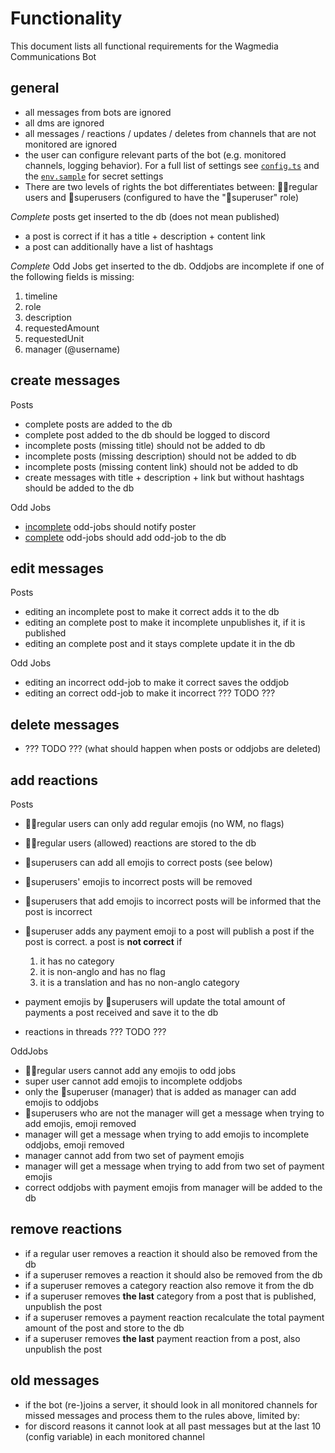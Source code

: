 # Functionality

This document lists all functional requirements for the Wagmedia Communications
Bot

## general

- all messages from bots are ignored
- all dms are ignored
- all messages / reactions / updates / deletes from channels that are not
  monitored are ignored
- the user can configure relevant parts of the bot (e.g. monitored channels,
  logging behavior). For a full list of settings see [`config.ts`](config.ts)
  and the [`env.sample`](.env.sample) for secret settings
- There are two levels of rights the bot differentiates between: 🤷‍♂️regular users
  and 🦹superusers (configured to have the "🦹superuser" role)

_Complete_ posts get inserted to the db (does not mean published)

- a post is correct if it has a title + description + content link
- a post can additionally have a list of hashtags

_Complete_ Odd Jobs get inserted to the db. Oddjobs are incomplete if one of the
following fields is missing:

1. timeline
2. role
3. description
4. requestedAmount
5. requestedUnit
6. manager (@username)

## create messages

Posts

- complete posts are added to the db
- complete post added to the db should be logged to discord
- incomplete posts (missing title) should not be added to db
- incomplete posts (missing description) should not be added to db
- incomplete posts (missing content link) should not be added to db
- create messages with title + description + link but without hashtags should be
  added to the db

Odd Jobs

- [incomplete](#general) odd-jobs should notify poster
- [complete](#general) odd-jobs should add odd-job to the db

## edit messages

Posts

- editing an incomplete post to make it correct adds it to the db
- editing an complete post to make it incomplete unpublishes it, if it is
  published
- editing an complete post and it stays complete update it in the db

Odd Jobs

- editing an incorrect odd-job to make it correct saves the oddjob
- editing an correct odd-job to make it incorrect ??? TODO ???

## delete messages

- ??? TODO ??? (what should happen when posts or oddjobs are deleted)

## add reactions

Posts

- 🤷‍♂️regular users can only add regular emojis (no WM, no flags)
- 🤷‍♂️regular users (allowed) reactions are stored to the db
- 🦹superusers can add all emojis to correct posts (see below)
- 🦹superusers' emojis to incorrect posts will be removed
- 🦹superusers that add emojis to incorrect posts will be informed that the post
  is incorrect
- 🦹superuser adds any payment emoji to a post will publish a post if the post
  is correct. a post is **not correct** if

  1. it has no category
  2. it is non-anglo and has no flag
  3. it is a translation and has no non-anglo category

- payment emojis by 🦹superusers will update the total amount of payments a post
  received and save it to the db
- reactions in threads ??? TODO ???

OddJobs

- 🤷‍♂️regular users cannot add any emojis to odd jobs
- super user cannot add emojis to incomplete oddjobs
- only the 🦹superuser (manager) that is added as manager can add emojis to
  oddjobs
- 🦹superusers who are not the manager will get a message when trying to add
  emojis, emoji removed
- manager will get a message when trying to add emojis to incomplete oddjobs,
  emoji removed
- manager cannot add from two set of payment emojis
- manager will get a message when trying to add from two set of payment emojis
- correct oddjobs with payment emojis from manager will be added to the db

## remove reactions

- if a regular user removes a reaction it should also be removed from the db
- if a superuser removes a reaction it should also be removed from the db
- if a superuser removes a category reaction also remove it from the db
- if a superuser removes **the last** category from a post that is published,
  unpublish the post
- if a superuser removes a payment reaction recalculate the total payment amount
  of the post and store to the db
- if a superuser removes **the last** payment reaction from a post, also
  unpublish the post

## old messages

- if the bot (re-)joins a server, it should look in all monitored channels for
  missed messages and process them to the rules above, limited by:
- for discord reasons it cannot look at all past messages but at the last 10
  (config variable) in each monitored channel

